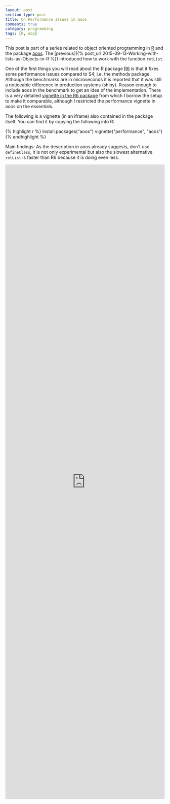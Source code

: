 ```yaml
---
layout: post
section-type: post
title: On Performance Issues in aoos
comments: true
category: programming
tags: [R, oop]
---
```


This post is part of a series related to object oriented programming
in [R](https://cran.r-project.org/) and the package
[aoos](https://cran.r-project.org/package=aoos). The [previous]({% post_url 2015-09-13-Working-with-lists-as-Objects-in-R %}) introduced how to work with the function  `retList`.

One of the first things you will read about the R package [R6](https://cran.r-project.org/package=R6) is that it fixes some performance issues compared to S4, i.e. the methods package. Although the benchmarks are in microseconds it is reported that it was still a noticeable difference in production systems (shiny). Reason enough to include aoos in the benchmark to get an idea of the implementation. There is a very detailed [vignette in the R6 package](https://cran.r-project.org/web/packages/R6/vignettes/Performance.html) from which I borrow the setup to make it comparable, although I restricted the performance vignette in aoos on the essentials.

The following is a vignette (in an iframe) also contained in the package itself.
You can find it by copying the following into R:


{% highlight r %}
install.packages("aoos")
vignette("performance", "aoos")
{% endhighlight %}

Main findings: As the description in aoos already suggests, don't use `defineClass`, it is not only experimental but also the slowest alternative. `retList` is faster than R6 because it is doing even less.

<iframe width='100%' height='2000' src="http://wahani.github.io/aoos/vignettes/performance.html" frameborder="0" allowfullscreen></iframe>
